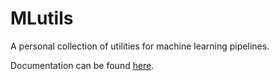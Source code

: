 # MLutils
 A personal collection of utilities for machine learning pipelines.
 
 Documentation can be found [here](https://acdundore.github.io/MLutils/).
